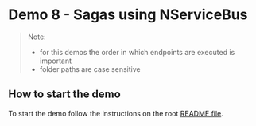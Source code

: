 # Demo 8 - Sagas using NServiceBus

> Note:
>
> - for this demos the order in which endpoints are executed is important
> - folder paths are case sensitive

## How to start the demo

To start the demo follow the instructions on the root [README file](/README.md#how-to-run-the-demos).
